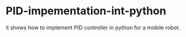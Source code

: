 # PID-impementation-int-python

it shows how to implement PID controller in python for a mobile robot.
